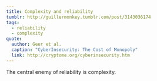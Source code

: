 ```yaml
---
title: Complexity and reliability
tumblr: http://guillermonkey.tumblr.com/post/3143036174
tags:
  - reliability
  - complexity
quote:
  author: Geer et al.
  caption: "CyberInsecurity: The Cost of Monopoly"
  link: http://cryptome.org/cyberinsecurity.htm
---
```


The central enemy of reliability is complexity.
